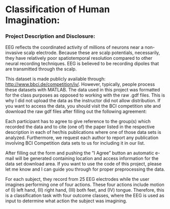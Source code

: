 # Classification of Human Imagination:


### Project Description and Disclosure:

EEG reflects the coordinated activity of millions of neurons near a non-invasive scalp electrode.
Because these are scalp potentials, necessarily, they have relatively poor spatiotemporal resolution
compared to other neural recording techniques. EEG is believed to be recording dipoles that are
transmitted through the scalp.

This dataset is made publicly available through: http://www.bbci.de/competition/iv/. However,
typically, people process these datasets with MATLAB. The data used in this project was formatted for the
class purposes as opposed to working with the raw .gdf files. This is why I did not upload the data 
as the instructor did not allow distribution. If you want to access the data, you should visit the BCI competition site and download the raw gdf files after filling out the following agreement:

Each participant has to agree to give reference to the group(s) which recorded the data and to cite
(one of) the paper listed in the respective description in each of her/his publications where one of those
data sets is analyzed. Furthermore, we request each author to report any publication involving BCI
Competition data sets to us for including it in our list.

After filling out the form and pushing the ”I Agree” button an automatic e-mail will be generated
containing location and access information for the data set download area. If you want to use the code of this project, please let me know
and I can guide you through for proper preprocessing the data.

For each subject, they record from 25 EEG electrodes while the user imagines performing one of four
actions. These four actions include motion of (I) left hand, (II) right hand, (III) both feet, and (IV) tongue. Therefore, this is a classification task with four outcome classes, where the EEG is used as input to determine what action the subject was imagining.
